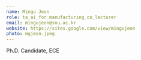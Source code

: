 ```yaml
---
name: Mingu Jeon
role: ta_ai_for_manufacturing_co_lecturer
email: mingujeon@snu.ac.kr
website: https://sites.google.com/view/mingujeon
photo: mgjeon.jpeg
---
```

Ph.D. Candidate, ECE